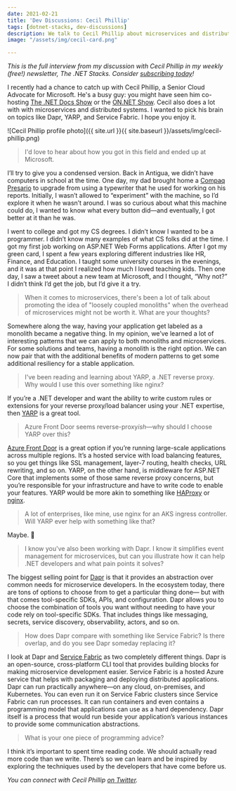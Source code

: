 ```yaml
---
date: 2021-02-21
title: 'Dev Discussions: Cecil Phillip'
tags: [dotnet-stacks, dev-discussions]
description: We talk to Cecil Phillip about microservices and distributed systems.
image: "/assets/img/cecil-card.png"

---
```

*This is the full interview from my discussion with Cecil Phillip in my weekly (free!) newsletter, The .NET Stacks. Consider [subscribing today](https://dotnetstacks.com)!*

I recently had a chance to catch up with Cecil Phillip, a Senior Cloud Advocate for Microsoft. He's a busy guy: you might have seen him co-hosting [The .NET Docs Show](https://dotnet.microsoft.com/live/dotnet-docs) or the [ON.NET Show](https://channel9.msdn.com/Shows/On-NET). Cecil also does a lot with with microservices and distributed systems. I wanted to pick his brain on topics like Dapr, YARP, and Service Fabric. I hope you enjoy it.

![Cecil Phillip profile photo]({{ site.url }}{{ site.baseurl }}/assets/img/cecil-phillip.png)

> I'd love to hear about how you got in this field and ended up at Microsoft.

I’ll try to give you a condensed version. Back in Antigua, we didn’t have computers in school at the time. One day, my dad brought home a [Compaq Presario](https://en.wikipedia.org/wiki/Compaq_Presario) to upgrade from using a typewriter that he used for working on his reports. Initially, I wasn’t allowed to “experiment” with the machine, so I’d explore it when he wasn’t around. I was so curious about what this machine could do, I wanted to know what every button did—and eventually, I got better at it than he was.

I went to college and got my CS degrees. I didn’t know I wanted to be a programmer. I didn’t know many examples of what CS folks did at the time. I got my first job working on ASP.NET Web Forms applications. After I got my green card, I spent a few years exploring different industries like HR, Finance, and Education. I taught some university courses in the evenings, and it was at that point I realized how much I loved teaching kids. Then one day, I saw a tweet about a new team at Microsoft, and I thought, “Why not?” I didn’t think I’d get the job, but I’d give it a try.

> When it comes to microservices, there's been a lot of talk about promoting the idea of "loosely coupled monoliths" when the overhead of microservices might not be worth it. What are your thoughts?

Somewhere along the way, having your application get labeled as a monolith became a negative thing. In my opinion, we’ve learned a lot of interesting patterns that we can apply to both monoliths and microservices. For some solutions and teams, having a monolith is the right option. We can now pair that with the additional benefits of modern patterns to get some additional resiliency for a stable application.

> I've been reading and learning about YARP, a .NET reverse proxy. Why would I use this over something like nginx?

If you’re a .NET developer and want the ability to write custom rules or extensions for your reverse proxy/load balancer using your .NET expertise, then [YARP](https://microsoft.github.io/reverse-proxy/articles/getting_started.html) is a great tool.

> Azure Front Door seems reverse-proxy*ish*—why should I choose YARP over this?

[Azure Front Door](https://azure.microsoft.com/services/frontdoor/) is a great option if you’re running large-scale applications across multiple regions. It’s a hosted service with load balancing features, so you get things like SSL management, layer-7 routing, health checks, URL rewriting, and so on. YARP, on the other hand, is middleware for ASP.NET Core that implements some of those same reverse proxy concerns, but you’re responsible for your infrastructure and have to write code to enable your features. YARP would be more akin to something like [HAProxy](http://www.haproxy.org/) or [nginx](https://nginx.org/en/).

> A lot of enterprises, like mine, use nginx for an AKS ingress controller. Will YARP ever help with something like that?

Maybe. 🙂

> I know you've also been working with Dapr. I know it simplifies event management for microservices, but can you illustrate how it can help .NET developers and what pain points it solves?

The biggest selling point for [Dapr](https://dapr.io/) is that it provides an abstraction over common needs for microservice developers. In the ecosystem today, there are tons of options to choose from to get a particular thing done— but with that comes tool-specific SDKs, APIs, and configuration. Dapr allows you to choose the combination of tools you want without needing to have your code rely on tool-specific SDKs. That includes things like messaging, secrets, service discovery, observability, actors, and so on.

> How does Dapr compare with something like Service Fabric? Is there overlap, and do you see Dapr someday replacing it?

I look at Dapr and [Service Fabric](https://azure.microsoft.com/en-us/services/service-fabric/) as two completely different things. Dapr is an open-source, cross-platform CLI tool that provides building blocks for making microservice development easier. Service Fabric is a hosted Azure service that helps with packaging and deploying distributed applications. Dapr can run practically anywhere—on any cloud, on-premises, and Kubernetes. You can even run it on Service Fabric clusters since Service Fabric can run processes. It can run containers and even contains a programming model that applications can use as a hard dependency. Dapr itself is a process that would run beside your application’s various instances to provide some communication abstractions.

> What is your one piece of programming advice?

I think it’s important to spent time reading code. We should actually read more code than we write. There’s so we can learn and be inspired by exploring the techniques used by the developers that have come before us.

*You can connect with Cecil Phillip [on Twitter](https://twitter.com/cecilphillip).*

